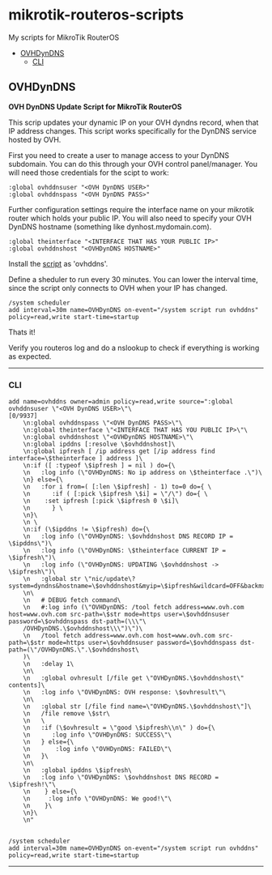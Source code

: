 mikrotik-routeros-scripts
=========================
My scripts for MikroTik RouterOS

- [OVHDynDNS](#ovhdyndns)
  * [CLI](#cli)


## OVHDynDNS
**OVH DynDNS Update Script for MikroTik RouterOS**

This scrip updates your dynamic IP on your OVH dyndns record, when that IP address changes. This script works specifically for the DynDNS service hosted by OVH.

First you need to create a user to manage access to your DynDNS subdomain. You can do this through your OVH control panel/manager. You will need those credentials for the scipt to work:

    :global ovhddnsuser "<OVH DynDNS USER>"
    :global ovhddnspass "<OVH DynDNS PASS>"
  
Further configuration settings require the interface name on your mikrotik router which holds your public IP. You will also need to specify your OVH DynDNS hostname (something like dynhost.mydomain.com).

    :global theinterface "<INTERFACE THAT HAS YOUR PUBLIC IP>"
    :global ovhddnshost "<OVHDynDNS HOSTNAME>"

Install the [script](OVHDynDNS) as 'ovhddns'.

Define a sheduler to run every 30 minutes. You can lower the interval time, since the script only connects to OVH when your IP has changed.

    /system scheduler 
    add interval=30m name=OVHDynDNS on-event="/system script run ovhddns" policy=read,write start-time=startup
    
Thats it! 

Verify you routeros log and do a nslookup to check if everything is working as expected.

___

### CLI 

    add name=ovhddns owner=admin policy=read,write source=":global ovhddnsuser \"<OVH DynDNS USER>\"\                                                              [0/9937]
        \n:global ovhddnspass \"<OVH DynDNS PASS>\"\
        \n:global theinterface \"<INTERFACE THAT HAS YOU PUBLIC IP>\"\
        \n:global ovhddnshost \"<OVHDynDNS HOSTNAME>\"\
        \n:global ipddns [:resolve \$ovhddnshost]\
        \n:global ipfresh [ /ip address get [/ip address find interface=\$theinterface ] address ]\
        \n:if ([ :typeof \$ipfresh ] = nil ) do={\
        \n   :log info (\"OVHDynDNS: No ip address on \$theinterface .\")\
        \n} else={\
        \n   :for i from=( [:len \$ipfresh] - 1) to=0 do={ \
        \n      :if ( [:pick \$ipfresh \$i] = \"/\") do={ \
        \n    :set ipfresh [:pick \$ipfresh 0 \$i]\
        \n      } \
        \n}\
        \n \
        \n:if (\$ipddns != \$ipfresh) do={\
        \n   :log info (\"OVHDynDNS: \$ovhddnshost DNS RECORD IP = \$ipddns\")\
        \n   :log info (\"OVHDynDNS: \$theinterface CURRENT IP = \$ipfresh\")\
        \n   :log info (\"OVHDynDNS: UPDATING \$ovhddnshost -> \$ipfresh\")\
        \n   :global str \"nic/update\?system=dyndns&hostname=\$ovhddnshost&myip=\$ipfresh&wildcard=OFF&backmx=NO&mx=NOCHG\"\
        \n\
        \n   # DEBUG fetch command\
        \n   #:log info (\"OVHDynDNS: /tool fetch address=www.ovh.com host=www.ovh.com src-path=\$str mode=https user=\$ovhddnsuser password=\$ovhddnspass dst-path=(\\\"\
        /OVHDynDNS.\$ovhddnshost\\\")\")\
        \n   /tool fetch address=www.ovh.com host=www.ovh.com src-path=\$str mode=https user=\$ovhddnsuser password=\$ovhddnspass dst-path=(\"/OVHDynDNS.\".\$ovhddnshost\
        )\
        \n   :delay 1\
        \n\
        \n   :global ovhresult [/file get \"OVHDynDNS.\$ovhddnshost\" contents]\
        \n   :log info \"OVHDynDNS: OVH response: \$ovhresult\"\
        \n\
        \n   :global str [/file find name=\"OVHDynDNS.\$ovhddnshost\"]\
        \n   /file remove \$str\
        \n   \
        \n   :if (\$ovhresult = \"good \$ipfresh\\n\" ) do={\
        \n      :log info \"OVHDynDNS: SUCCESS\"\
        \n   } else={\
        \n       :log info \"OVHDynDNS: FAILED\"\
        \n   }\
        \n\
        \n   :global ipddns \$ipfresh\
        \n   :log info \"OVHDynDNS: \$ovhddnshost DNS RECORD = \$ipfresh!\"\
        \n    } else={\
        \n     :log info \"OVHDynDNS: We good!\"\
        \n    }\
        \n}\
        \n"
        

    /system scheduler 
    add interval=30m name=OVHDynDNS on-event="/system script run ovhddns" policy=read,write start-time=startup
    
___
